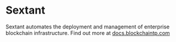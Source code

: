 # Sextant

Sextant automates the deployment and management of enterprise blockchain infrastructure.
Find out more at [docs.blockchaintp.com](http://docs.blockchaintp.com)
